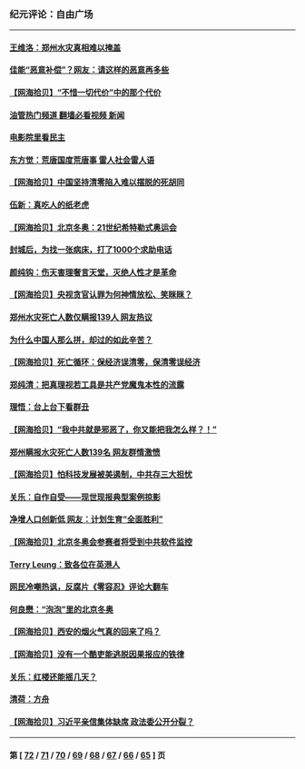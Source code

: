 ### 纪元评论：自由广场
---
#### [王维洛：郑州水灾真相难以掩盖](../../pages/nsc993/n13541256.md?01310330) 
#### [佳能“恶意补偿”？网友：请这样的恶意再多些](../../pages/nsc993/n13538850.md?01310330) 
#### [【网海拾贝】“不惜一切代价”中的那个代价](../../pages/nsc993/n13534745.md?01310330) 
#### [油管热门频道 翻墙必看视频 新闻](ok?01310330)
#### [电影院里看民主](../../pages/nsc993/n13534505.md?01310330) 
#### [东方觉：荒唐国度荒唐事 雷人社会雷人语](../../pages/nsc993/n13534222.md?01310330) 
#### [【网海拾贝】中国坚持清零陷入难以摆脱的死胡同](../../pages/nsc993/n13530282.md?01310330) 
#### [伍新：真吃人的纸老虎](../../pages/nsc993/n13530314.md?01310330) 
#### [【网海拾贝】北京冬奥：21世纪希特勒式奥运会](../../pages/nsc993/n13528201.md?01310330) 
#### [封城后，为找一张病床，打了1000个求助电话](../../pages/nsc993/n13525687.md?01310330) 
#### [颜纯钩：伤天害理奢言天堂，灭绝人性才是革命](../../pages/nsc993/n13525987.md?01310330) 
#### [【网海拾贝】央视贪官认罪为何神情放松、笑眯眯？](../../pages/nsc993/n13525841.md?01310330) 
#### [郑州水灾死亡人数仅瞒报139人 网友热议](../../pages/nsc993/n13523907.md?01310330) 
#### [为什么中国人那么拼，却过的如此辛苦？](../../pages/nsc993/n13522372.md?01310330) 
#### [【网海拾贝】死亡循环：保经济误清零，保清零误经济](../../pages/nsc993/n13523876.md?01310330) 
#### [郑纯清：把真理视若工具是共产党魔鬼本性的流露](../../pages/nsc993/n13523791.md?01310330) 
#### [理悟：台上台下看群丑](../../pages/nsc993/n13523677.md?01310330) 
#### [【网海拾贝】“我中共就是邪恶了，你又能把我怎么样？！”](../../pages/nsc993/n13522332.md?01310330) 
#### [郑州瞒报水灾死亡人数139名 网友群情激愤](../../pages/nsc993/n13522192.md?01310330) 
#### [【网海拾贝】怕科技发展被美遏制，中共存三大担忧](../../pages/nsc993/n13520639.md?01310330) 
#### [关乐：自作自受——现世现报典型案例掠影](../../pages/nsc993/n13520601.md?01310330) 
#### [净增人口创新低 网友：计划生育“全面胜利”](../../pages/nsc993/n13517857.md?01310330) 
#### [【网海拾贝】北京冬奥会参赛者将受到中共软件监控](../../pages/nsc993/n13517808.md?01310330) 
#### [Terry Leung：致各位在英港人](../../pages/nsc993/n13516182.md?01310330) 
#### [网民冷嘲热讽，反腐片《零容忍》评论大翻车](../../pages/nsc993/n13515413.md?01310330) 
#### [何良懋：“泡泡”里的北京冬奥](../../pages/nsc993/n13503702.md?01310330) 
#### [【网海拾贝】西安的烟火气真的回来了吗？](../../pages/nsc993/n13515335.md?01310330) 
#### [【网海拾贝】没有一个酷吏能逃脱因果报应的铁律](../../pages/nsc993/n13512340.md?01310330) 
#### [关乐：红楼还能摇几天？](../../pages/nsc993/n13511448.md?01310330) 
#### [清荷：方舟](../../pages/nsc993/n13510779.md?01310330) 
#### [【网海拾贝】习近平亲信集体缺席 政法委公开分裂？](../../pages/nsc993/n13510748.md?01310330) 

---
#### 第 [ [72](./72.md?01310330) / [71](./71.md?01310330) / [70](./70.md?01310330) / [69](./69.md?01310330) / [68](./68.md?01310330) / [67](./67.md?01310330) / [66](./66.md?01310330) / [65](./65.md?01310330) ] 页
